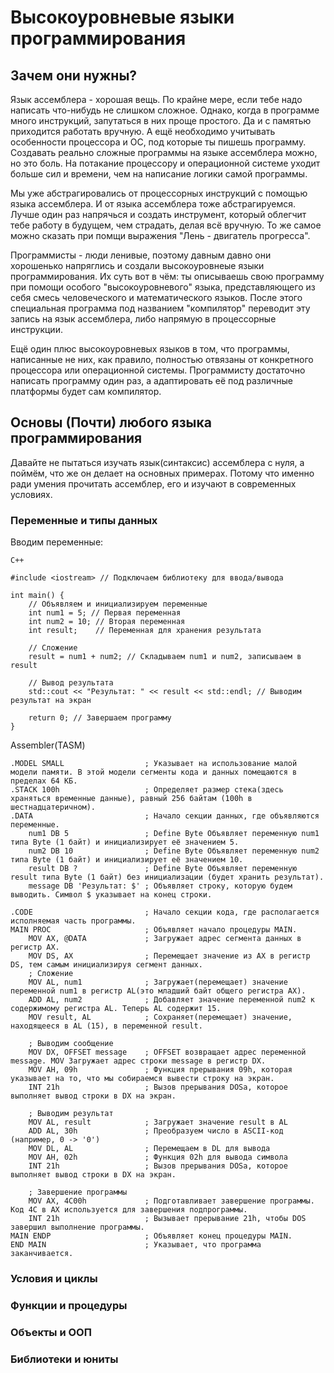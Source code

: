 # Высокоуровневые языки программирования

<!-- TODO: Иллюстрация: Покупайте лень. Продам за бесценок -->

## Зачем они нужны?
Язык ассемблера - хорошая вещь. По крайне мере, если тебе надо написать что-нибудь не слишком сложное.
Однако, когда в программе много инструкций, запутаться в них проще простого.
Да и с памятью приходится работать вручную. А ещё необходимо учитывать особенности процессора и ОС,
под которые ты пишешь программу. Создавать реально сложные программы на языке
ассемблера можно, но это боль. На потакание процессору и операционной системе уходит
больше сил и времени, чем на написание логики самой программы. 

Мы уже абстрагировались от процессорных инструкций с помощью языка ассемблера. И от языка
ассемблера тоже абстрагируемся. Лучше один раз напрячься и создать инструмент, который
облегчит тебе работу в будущем, чем страдать, делая всё вручную.
То же самое можно сказать при помщи выражения "Лень - двигатель прогресса".

Программисты - люди ленивые, поэтому давным давно они хорошенько напряглись и создали высокоуровнеые
языки программирования. Их суть вот в чём: ты описываешь свою программу при помощи особого
"высокоуровневого" языка, представляющего из себя смесь человеческого и математического языков.
После этого специальная программа под названием "компилятор" переводит эту запись на язык
ассемблера, либо напрямую в процессорные инструкции.

<!-- 
TODO: Привести аналогию, чтобы описать различия между высокоуровнемыми языками и ассемблером.
Рассказать о том, компиляция - это необратимый процесс.
-->

Ещё один плюс высокоуровневых языков в том, что программы, написанные не них, как правило,
полностью отвязаны от конкретного процессора или операционной системы. Программисту достаточно
написать программу один раз, а адаптировать её под различные платформы будет сам компилятор. <!-- если есть подходящий переводчик-->

## Основы (Почти) любого языка программирования
Давайте не пытаться изучать язык(синтаксиc) ассемблера с нуля, а поймём, что же он делает на основных примерах.
Потому что именно ради умения прочитать ассемблер, его и изучают в современных условиях.
### Переменные и типы данных
<!-- TODO -->
Вводим переменные:
```
C++

#include <iostream> // Подключаем библиотеку для ввода/вывода

int main() {
    // Объявляем и инициализируем переменные
    int num1 = 5; // Первая переменная
    int num2 = 10; // Вторая переменная
    int result;    // Переменная для хранения результата

    // Сложение
    result = num1 + num2; // Складываем num1 и num2, записываем в result

    // Вывод результата
    std::cout << "Результат: " << result << std::endl; // Выводим результат на экран

    return 0; // Завершаем программу
}
```
Assembler(TASM)
```
.MODEL SMALL                  ; Указывает на использование малой модели памяти. В этой модели сегменты кода и данных помещаются в пределах 64 КБ.
.STACK 100h                   ; Определяет размер стека(здесь храняться временные данные), равный 256 байтам (100h в шестнадцатеричном).
.DATA                         ; Начало секции данных, где объявляются переменные.
    num1 DB 5                 ; Define Byte Объявляет переменную num1 типа Byte (1 байт) и инициализирует её значением 5.
    num2 DB 10                ; Define Byte Объявляет переменную num2 типа Byte (1 байт) и инициализирует её значением 10.
    result DB ?               ; Define Byte Объявляет переменную result типа Byte (1 байт) без инициализации (будет хранить результат).
    message DB 'Результат: $' ; Объявляет строку, которую будем выводить. Символ $ указывает на конец строки.

.CODE                         ; Начало секции кода, где располагается исполняемая часть программы.
MAIN PROC                     ; Объявляет начало процедуры MAIN.
    MOV AX, @DATA             ; Загружает адрес сегмента данных в регистр AX.
    MOV DS, AX                ; Перемещает значение из AX в регистр DS, тем самым инициализируя сегмент данных.
    ; Сложение
    MOV AL, num1              ; Загружает(перемещает) значение переменной num1 в регистр AL(это младший байт общего регистра AX).
    ADD AL, num2              ; Добавляет значение переменной num2 к содержимому регистра AL. Теперь AL содержит 15.
    MOV result, AL            ; Сохраняет(перемещает) значение, находящееся в AL (15), в переменной result.

    ; Выводим сообщение
    MOV DX, OFFSET message    ; OFFSET возвращает адрес переменной message. MOV Загружает адрес строки message в регистр DX.
    MOV AH, 09h               ; Функция прерывания 09h, которая указывает на то, что мы собираемся вывести строку на экран.
    INT 21h                   ; Вызов прерывания DOSа, которое выполняет вывод строки в DX на экран.

    ; Выводим результат
    MOV AL, result            ; Загружает значение result в AL
    ADD AL, 30h               ; Преобразуем число в ASCII-код (например, 0 -> '0')
    MOV DL, AL                ; Перемещаем в DL для вывода
    MOV AH, 02h               ; Функция 02h для вывода символа
    INT 21h                   ; Вызов прерывания DOSа, которое выполняет вывод строки в DX на экран.

    ; Завершение программы
    MOV AX, 4C00h             ; Подготавливает завершение программы. Код 4C в AX используется для завершения подпрограммы.
    INT 21h                   ; Вызывает прерывание 21h, чтобы DOS завершил выполнение программы.
MAIN ENDP                     ; Объявляет конец процедуры MAIN.
END MAIN                      ; Указывает, что программа заканчивается.
```

### Условия и циклы
<!-- TODO -->

### Функции и процедуры
<!-- TODO -->

### Объекты и ООП
<!-- TODO -->

### Библиотеки и юниты
<!-- TODO -->

<!--
Это старая версия. Интерпретаторы упоминать вообще не нужно. 

## Что и зачем?
Программировать на ассемблере реально, но очень сложно и трудоёмко. Программисты - люди ленивые, им
вообще не хочется иметь дело с Бобом. Хочется общаться с компьютером на человеческом языке.
Для удовлетворения этой самой хотелки и были созданы высокоуровневые языки программирования.
По факту большинство языков скорее заимствуют всё из языка математики, а не из человеческого языка,
однако даже математический язык намного более понятен человеку, чем язык ассемблера.

Ещё один плюс высокоуровневых языков в том, что код, написанный на них, как правило, не привязан
к конкретной процессорной архитектуре или операционной системе. А это значит, что программу
достаточно написать всего лишь один раз, а её адаптацией под различные платформы будет
заниматься компилятор.

Команды, написанные на каком-то языке программирования, ещё надо перевести на понятный
процессору язык. Есть много разных способов сделать это. Каждый инструмент, выполняющий
подобную задачу, по-своему уникален, однако для простоты их делят на две категории:
1. Компиляторы. Они берут написанный человеком текст, *целиком* преобразовывают его в
набор инструкций для процессора и сохраняют их в файл для дальнейшего использования.
2. Интерпретаторы. Они преобразовывают написанный человеком код в инструкции по маленьким частям.
Чаще всего - по одной строчке. И, чаще всего, не сохраняют эти инструкции в файл, а сразу же
отправляют их процессору на исполнение.

Некоторые компиляторы преобразовывают код в инструкции для процессора напрямую. Некоторые
генерируют мнемоническую запись этих самых инструкций на языке ассемблера, а потом
отправляют ассемблеру, чтобы тот преобразовал их в инструкции. Это целиком и
полностью зависит от внутреннего устройства компилятора.

Компилятор, сам по себе, не выдаёт готовый исполняемый файл. Он производит так называемый
"объектный файл" - инструкции для процессора, в которых ещё не разрешены ссылки
на библиотечные функции. Чтобы разрешить их, объектный файл (Или сразу несколько
зависящих друг от друга объектных файлов) надо пропустить через компановщик.
Компановщик соберёт все эти файлы в единый исполняемый файл, а также разрешит
ссылки на �
